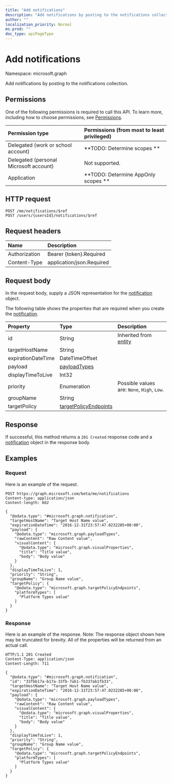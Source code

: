 ```yaml
---
title: "Add notifications"
description: "Add notifications by posting to the notifications collection."
author: ""
localization_priority: Normal
ms.prod: ""
doc_type: apiPageType
---
```


# Add notifications

Namespace: microsoft.graph

Add notifications by posting to the notifications collection.

## Permissions
One of the following permissions is required to call this API. To learn more, including how to choose permissions, see [Permissions](/concepts/permissions-reference.md).

|Permission type|Permissions (from most to least privileged)|
|:---|:---|
|Delegated (work or school account)|**TODO: Determine scopes **|
|Delegated (personal Microsoft account)|Not supported.|
|Application|**TODO: Determine AppOnly scopes **|

## HTTP request
<!-- {
  "blockType": "ignored"
}
-->
``` http
POST /me/notifications/$ref
POST /users/{usersId}/notifications/$ref
```

## Request headers
|Name|Description|
|:---|:---|
|Authorization|Bearer {token}.Required|
|Content-Type|application/json.Required|

## Request body
In the request body, supply a JSON representation for the [notification](../resources/notification.md) object.

The following table shows the properties that are required when you create the [notification](../resources/notification.md).

|Property|Type|Description|
|:---|:---|:---|
|id|String| Inherited from [entity](../resources/entity.md)|
|targetHostName|String||
|expirationDateTime|DateTimeOffset||
|payload|[payloadTypes](../resources/payloadtypes.md)||
|displayTimeToLive|Int32||
|priority|Enumeration| Possible values are: `None`, `High`, `Low`.|
|groupName|String||
|targetPolicy|[targetPolicyEndpoints](../resources/targetpolicyendpoints.md)||



## Response
If successful, this method returns a `201 Created` response code and a [notification](../resources/notification.md) object in the response body.

## Examples

### Request
Here is an example of the request.
<!-- {
  "blockType": "request",
  "name": "create_notification_from_"
}
-->
``` http
POST https://graph.microsoft.com/beta/me/notifications
Content-type: application/json
Content-length: 662

{
  "@odata.type": "#microsoft.graph.notification",
  "targetHostName": "Target Host Name value",
  "expirationDateTime": "2016-12-31T23:57:47.0232285+00:00",
  "payload": {
    "@odata.type": "microsoft.graph.payloadTypes",
    "rawContent": "Raw Content value",
    "visualContent": {
      "@odata.type": "microsoft.graph.visualProperties",
      "title": "Title value",
      "body": "Body value"
    }
  },
  "displayTimeToLive": 1,
  "priority": "String",
  "groupName": "Group Name value",
  "targetPolicy": {
    "@odata.type": "microsoft.graph.targetPolicyEndpoints",
    "platformTypes": [
      "Platform Types value"
    ]
  }
}
```

### Response
Here is an example of the response. Note: The response object shown here may be truncated for brevity. All of the properties will be returned from an actual call.
<!-- {
  "blockType": "response",
  "truncated": true,
  "@odata.type": "microsoft.graph.notification"
}
-->
``` http
HTTP/1.1 201 Created
Content-Type: application/json
Content-Length: 711

{
  "@odata.type": "#microsoft.graph.notification",
  "id": "33fbb17a-b17a-33fb-7ab1-fb337ab1fb33",
  "targetHostName": "Target Host Name value",
  "expirationDateTime": "2016-12-31T23:57:47.0232285+00:00",
  "payload": {
    "@odata.type": "microsoft.graph.payloadTypes",
    "rawContent": "Raw Content value",
    "visualContent": {
      "@odata.type": "microsoft.graph.visualProperties",
      "title": "Title value",
      "body": "Body value"
    }
  },
  "displayTimeToLive": 1,
  "priority": "String",
  "groupName": "Group Name value",
  "targetPolicy": {
    "@odata.type": "microsoft.graph.targetPolicyEndpoints",
    "platformTypes": [
      "Platform Types value"
    ]
  }
}
```

